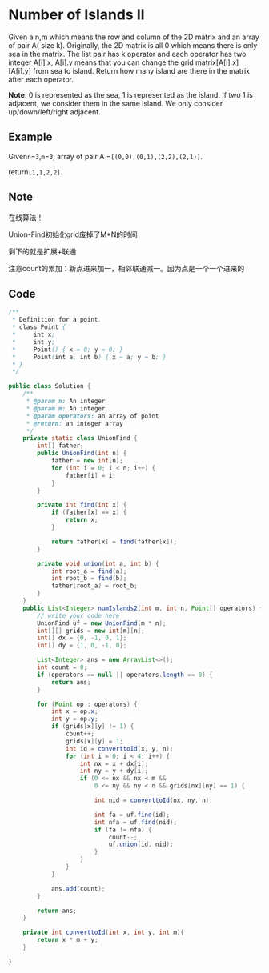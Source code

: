 # Number of Islands II

Given a n,m which means the row and column of the 2D matrix and an array of pair A( size k). Originally, the 2D matrix is all 0 which means there is only sea in the matrix. The list pair has k operator and each operator has two integer A\[i].x, A\[i].y means that you can change the grid matrix\[A\[i].x]\[A\[i].y] from sea to island. Return how many island are there in the matrix after each operator.

**Note**: 0 is represented as the sea, 1 is represented as the island. If two 1 is adjacent, we consider them in the same island. We only consider up/down/left/right adjacent.

## Example

Given`n`=`3`,`m`=`3`, array of pair A =`[(0,0),(0,1),(2,2),(2,1)]`.

return`[1,1,2,2]`.

## Note

在线算法！

Union-Find初始化grid废掉了M\*N的时间

剩下的就是扩展+联通

注意count的累加：新点进来加一，相邻联通减一。因为点是一个一个进来的

## Code

```java
/**
 * Definition for a point.
 * class Point {
 *     int x;
 *     int y;
 *     Point() { x = 0; y = 0; }
 *     Point(int a, int b) { x = a; y = b; }
 * }
 */

public class Solution {
    /**
     * @param n: An integer
     * @param m: An integer
     * @param operators: an array of point
     * @return: an integer array
     */
    private static class UnionFind {
        int[] father;
        public UnionFind(int n) {
            father = new int[n];
            for (int i = 0; i < n; i++) {
                father[i] = i;
            }
        }

        private int find(int x) {
            if (father[x] == x) {
                return x;
            }

            return father[x] = find(father[x]);
        }

        private void union(int a, int b) {
            int root_a = find(a);
            int root_b = find(b);
            father[root_a] = root_b;
        }
    }
    public List<Integer> numIslands2(int m, int n, Point[] operators) {
        // write your code here
        UnionFind uf = new UnionFind(m * n);
        int[][] grids = new int[m][n];
        int[] dx = {0, -1, 0, 1};
        int[] dy = {1, 0, -1, 0};

        List<Integer> ans = new ArrayList<>();
        int count = 0;
        if (operators == null || operators.length == 0) {
            return ans;
        }

        for (Point op : operators) {
            int x = op.x;
            int y = op.y;
            if (grids[x][y] != 1) {
                count++;
                grids[x][y] = 1;
                int id = converttoId(x, y, n);
                for (int i = 0; i < 4; i++) {
                    int nx = x + dx[i];
                    int ny = y + dy[i];
                    if (0 <= nx && nx < m && 
                        0 <= ny && ny < n && grids[nx][ny] == 1) {

                        int nid = converttoId(nx, ny, n);

                        int fa = uf.find(id);
                        int nfa = uf.find(nid);
                        if (fa != nfa) {
                            count--;
                            uf.union(id, nid);
                        }
                    }
                }
            }

            ans.add(count);
        }

        return ans;
    }

    private int converttoId(int x, int y, int m){
        return x * m + y;
    }

}
```
